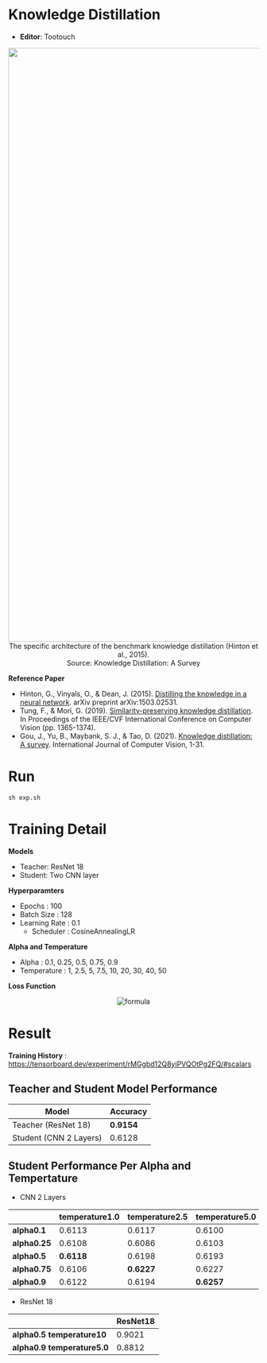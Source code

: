 # Knowledge Distillation 

- **Editor**: Tootouch

<div align='center'>
    <img width="1195" alt="image" src="https://user-images.githubusercontent.com/37654013/118425747-c4890b80-b704-11eb-83cc-9e6cd56fad83.png"><br>
    The specific architecture of the benchmark knowledge distillation (Hinton et al., 2015).<br>
    Source: Knowledge Distillation: A Survey
</div>

**Reference Paper**

- Hinton, G., Vinyals, O., & Dean, J. (2015). [Distilling the knowledge in a neural network](https://arxiv.org/pdf/1503.02531.pdf). arXiv preprint arXiv:1503.02531.
- Tung, F., & Mori, G. (2019). [Similarity-preserving knowledge distillation](https://arxiv.org/pdf/1907.09682.pdf). In Proceedings of the IEEE/CVF International Conference on Computer Vision (pp. 1365-1374).
- Gou, J., Yu, B., Maybank, S. J., & Tao, D. (2021). [Knowledge distillation: A survey](https://arxiv.org/pdf/2006.05525.pdf). International Journal of Computer Vision, 1-31.


# Run

```
sh exp.sh
```


# Training Detail

**Models**
- Teacher: ResNet 18
- Student: Two CNN layer

**Hyperparamters**
- Epochs : 100
- Batch Size : 128
- Learning Rate : 0.1
  - Scheduler : CosineAnnealingLR

**Alpha and Temperature**

- Alpha : 0.1, 0.25, 0.5, 0.75, 0.9
- Temperature : 1, 2.5, 5, 7.5, 10, 20, 30, 40, 50

**Loss Function**

<div align='center'>
    <img alt="formula" src="https://render.githubusercontent.com/render/math?math=L%20=%20(1-\alpha)%20L_{CE}(y,%20\sigma(Z_S))%20%2B%20\alpha%20L_{CE}%20(\sigma(\frac{Z_S}{T}),%20\sigma(\frac{Z_T}{T}))" />
</div>




# Result

**Training History** : https://tensorboard.dev/experiment/rMGgbd12Q8yiPVQOtPg2FQ/#scalars

## Teacher and Student Model Performance

Model | Accuracy |
---|---|
Teacher (ResNet 18) | **0.9154**
Student (CNN 2 Layers)| 0.6128

## Student Performance Per Alpha and Tempertature

- CNN 2 Layers

|               |temperature1.0	 |temperature2.5	 |temperature5.0	 |temperature7.5	 |temperature10	 |temperature20	 |temperature30	 |temperature40	 |temperature50 |
|---|---|---|---|---|---|---|---|---|---|
|   **alpha0.1**	|0.6113	|0.6117	|0.6100	|0.6121	|0.6095	|0.6127	|0.6095	|0.6096	|0.6115|
|   **alpha0.25**	|0.6108	|0.6086	|0.6103	|0.6187	|0.6177	|0.6226	|0.6201	|0.6213	|0.6206|
|   **alpha0.5**	|**0.6118**	|0.6198	|0.6193	|0.6205	|**0.6255**|**0.6238**	|**0.6233**	|**0.6245**	|**0.6245**|
|   **alpha0.75**	|0.6106	|**0.6227**	|0.6227	|0.6215	|0.6227	|0.6214	|0.6228	|0.6205	|0.6208|
|   **alpha0.9**	|0.6122	|0.6194	|**0.6257**	|**0.6218**	|0.6178	|0.6150	|0.6146	|0.6136	|0.6136|

- ResNet 18
  
| | ResNet18 |
|--|--|
**alpha0.5 temperature10** |	0.9021
**alpha0.9 temperature5.0**  | 0.8812
		
